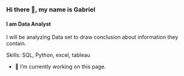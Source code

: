 ### Hi there 👋, my name is Gabriel
#### I am Data Analyst
I will be analyzing Data set to draw conclusion about information they contain.

Skills: SQL, Python, excel, tableau 

- 🔭 I’m currently working on this page. 




